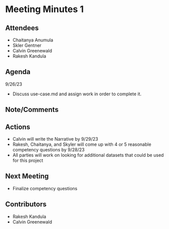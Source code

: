 # Meeting Minutes 1

## Attendees
* Chaitanya Anumula  
* Skler Gentner
* Calvin Greenewald
* Rakesh Kandula

## Agenda
9/26/23
* Discuss use-case.md and assign work in order to complete it.

## Note/Comments

## Actions 
* Calvin will write the Narrative by 9/29/23
* Rakesh, Chaitanya, and Skyler will come up with 4 or 5 reasonable competency questions by 9/28/23
* All parties will work on looking for additional datasets that could be used for this project

## Next Meeting
* Finalize competency questions

## Contributors
* Rakesh Kandula
* Calvin Greenewald 
